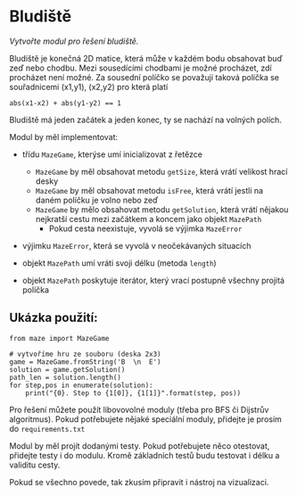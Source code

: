 
# Bludiště

*Vytvořte modul pro řešení bludiště.*

Bludiště je konečná 2D matice, která může v každém bodu obsahovat buď
zeď nebo chodbu. Mezi sousedícími chodbami je možné procházet, zdí
procházet není možné. Za sousední políčko se považují taková políčka
se souřadnicemi (x1,y1), (x2,y2) pro která platí 

    abs(x1-x2) + abs(y1-y2) == 1

Bludiště má jeden začátek a jeden konec, ty se nachází na volných
polích.

Modul by měl implementovat:

- třídu `MazeGame`, kterýse umí inicializovat z řetězce

   - `MazeGame` by měl obsahovat metodu `getSize`, která vrátí
     velikost hrací desky
   - `MazeGame` by měl obsahovat metodu `isFree`, která vrátí
     jestli na daném políčku je volno nebo zeď
   - `MazeGame` by mělo obsahovat metodu `getSolution`, která
      vrátí nějakou nejkratší cestu mezi začátkem a koncem
      jako objekt `MazePath`
      - Pokud cesta neexistuje, vyvolá se výjimka `MazeError`
- výjimku `MazeError`, která se vyvolá v neočekávaných situacích
- objekt `MazePath`  umí vráti svoji délku (metoda `length`)
- objekt `MazePath` poskytuje iterátor, který vrací postupně
  všechny projitá políčka

## Ukázka použití:

    from maze import MazeGame

    # vytvoříme hru ze souboru (deska 2x3)
    game = MazeGame.fromString('B  \n  E')
    solution = game.getSolution()
    path_len = solution.length()
    for step,pos in enumerate(solution):
        print("{0}. Step to {1[0]}, {1[1]}".format(step, pos))


Pro řešení můžete použít libovovolné moduly (třeba pro BFS či 
Dijstrův algoritmus).  Pokud potřebujete nějaké speciální
moduly, přidejte je prosím do `requirements.txt`

Modul by měl projít dodanými testy. Pokud potřebujete něco otestovat, přidejte
testy i do modulu. Kromě základních testů budu testovat i délku a validitu cesty.

Pokud se všechno povede, tak zkusím připravit i nástroj na vizualizaci.

